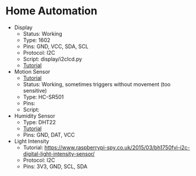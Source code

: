 # Home Automation

- Display
  - Status: Working
  - Type: 1602
  - Pins: GND, VCC, SDA, SCL
  - Protocol: I2C
  - Script: display/i2clcd.py
  - [Tutorial](https://www.electroniclinic.com/raspberry-pi-16x2-lcd-i2c-interfacing-and-python-programming/)
- Motion Sensor
  - [Tutorial](https://www.freva.com/hc-sr501-pir-motion-sensor-on-raspberry-pi/)
  - Status: Working, sometimes triggers without movement (too sensitive)
  - Type: HC-SR501
  - Pins:
  - Script:
- Humidity Sensor
  - Type: DHT22
  - [Tutorial](https://pimylifeup.com/raspberry-pi-humidity-sensor-dht22/)
  - Pins: GND, DAT, VCC
- Light Intensity
  - Tutorial: https://www.raspberrypi-spy.co.uk/2015/03/bh1750fvi-i2c-digital-light-intensity-sensor/
  - Protocol: I2C
  - Pins: 3V3, GND, SCL, SDA
